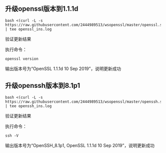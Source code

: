 
## 升级openssl版本到1.1.1d

```
bash <(curl -L -s https://raw.githubusercontent.com/2444989513/wsopenssl/master/openssl.sh) | tee openssl_ins.log
```
验证更新结果

执行命令：
```
openssl version
```
输出版本号为“OpenSSL 1.1.1d  10 Sep 2019”，说明更新成功


## 升级openssh版本到8.1p1

```
bash <(curl -L -s https://raw.githubusercontent.com/2444989513/wsopenssl/master/openssh.sh) | tee openssh_ins.log
```
验证更新结果

执行命令：
```
ssh -V
```
输出版本号为“OpenSSH_8.1p1, OpenSSL 1.1.1d  10 Sep 2019”，说明更新成功






